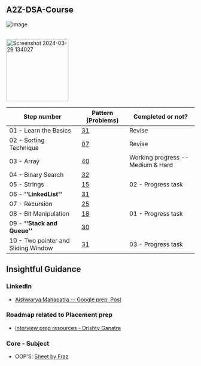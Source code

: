## A2Z-DSA-Course

![Image](https://drive.google.com/uc?id=1B4YSuC7KJzJO9FStjU-vAUfSJRY4Gjy8)

<br>

<img width="166" alt="Screenshot 2024-03-29 134027" src="https://github.com/Mehul237/A2Z-DSA-Course/assets/117193057/5ae3554f-0889-400b-8835-98afc3a8addd">

 Step number | Pattern (Problems)  | Completed or not?
 --- | --- | ---
 01 - Learn the Basics | [31]()   | Revise
 02 - Sorting Technique | [07]()  | Revise
 03 - Array | [40]()              | Working progress -- Medium & Hard
 04 - Binary Search | [32]()       | 
 05 - Strings | [15]()           | 02 - Progress task
 06 - <b> ''LinkedList''</b> | [31]() |
 07 - Recursion | [25]()  |
 08 - Bit Manipulation | [18]() |  01 - Progress task
 09 - <b> ''Stack and Queue'' </b> | [30]() |
 10 - Two pointer and Sliding Window | [31]() | 03 - Progress task


 ##  Insightful Guidance

 ### LinkedIn
  - [Aishwarya Mahapatra -- Google prep. Post](https://www.linkedin.com/feed/update/urn:li:activity:7179348061658177536/)

 ### Roadmap related to Placement prep
  - [Interview prep resources - Drishty Ganatra](https://docs.google.com/spreadsheets/d/1uQRYubklnnHRujcP8xnE2_APAXzGeCO1pMFuhOiGGmk/edit?source=post_page-----f4bf8028c6d4--------------------------------#gid=574605606)

 ### Core - Subject
  - OOP'S: [Sheet by Fraz](https://docs.google.com/spreadsheets/d/1j05cmJ5JI8O9S4bIdKbw_jd0Y4KMZ_5liwyL8vjEbCw/edit#gid=0)
  
